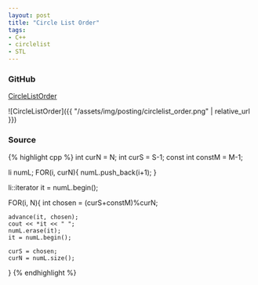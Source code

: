 ```yaml
---
layout: post
title: "Circle List Order"
tags:
- C++
- circlelist
- STL
---
```


### GitHub
[CircleListOrder](https://github.com/coolwindjo/RefCodes/blob/master/AlgoGuruProject/Done/CircleListOrder "CircleListOrder")

![CircleListOrder]({{ "/assets/img/posting/circlelist_order.png" | relative_url }})

### Source
{% highlight cpp %}
int curN = N;
int curS = S-1;
const int constM = M-1;

li numL;
FOR(i, curN){
    numL.push_back(i+1);
}

li::iterator it = numL.begin();

FOR(i, N){
    int chosen = (curS+constM)%curN;
    
    advance(it, chosen);
    cout << *it << " ";
    numL.erase(it);
    it = numL.begin();
    
    curS = chosen;
    curN = numL.size();
}
{% endhighlight %}

